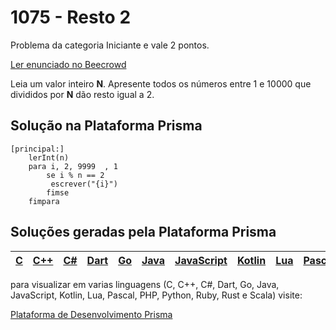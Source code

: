 # 1075 - Resto 2

Problema da categoria Iniciante e vale 2 pontos.

[Ler enunciado no Beecrowd](https://www.beecrowd.com.br/judge/en/problems/view/1075)


Leia um valor inteiro **N**. Apresente todos os números entre 1 e 10000 que divididos por **N** dão resto igual a 2.

## Solução na Plataforma Prisma
``` 
[principal:]
    lerInt(n)
    para i, 2, 9999  , 1
        se i % n == 2
	     escrever("{i}")
        fimse
    fimpara
```

## Soluções geradas pela Plataforma Prisma

|[C](https://www.prisma.dev.br/tela-demo-transpilado.html?idDemo=1075&idTarget=1)|[C++](https://www.prisma.dev.br/tela-demo-transpilado.html?idDemo=1075&idTarget=2)|[C#](https://www.prisma.dev.br/tela-demo-transpilado.html?idDemo=1075&idTarget=3)|[Dart](https://www.prisma.dev.br/tela-demo-transpilado.html?idDemo=1075&idTarget=4)|[Go](https://www.prisma.dev.br/tela-demo-transpilado.html?idDemo=1075&idTarget=5)|[Java](https://www.prisma.dev.br/tela-demo-transpilado.html?idDemo=1075&idTarget=6)|[JavaScript](https://www.prisma.dev.br/tela-demo-transpilado.html?idDemo=1075&idTarget=7)|[Kotlin](https://www.prisma.dev.br/tela-demo-transpilado.html?idDemo=1075&idTarget=8)|[Lua](https://www.prisma.dev.br/tela-demo-transpilado.html?idDemo=1075&idTarget=9)|[Pascal](https://www.prisma.dev.br/tela-demo-transpilado.html?idDemo=1075&idTarget=10)|[PHP](https://www.prisma.dev.br/tela-demo-transpilado.html?idDemo=1075&idTarget=11)|[Python](https://www.prisma.dev.br/tela-demo-transpilado.html?idDemo=1075&idTarget=12)|[Ruby](https://www.prisma.dev.br/tela-demo-transpilado.html?idDemo=1075&idTarget=13)|[Rust](https://www.prisma.dev.br/tela-demo-transpilado.html?idDemo=1075&idTarget=14)|[Scala](https://www.prisma.dev.br/tela-demo-transpilado.html?idDemo=1075&idTarget=15)|
 --- | --- | --- | --- | --- | --- | --- | --- | --- | --- | --- | --- | --- | --- | --- |

para visualizar em varias linguagens (C, C++, C#, Dart, Go, Java, JavaScript, Kotlin, Lua, Pascal, PHP, Python, Ruby, Rust e Scala) visite:

[Plataforma de Desenvolvimento Prisma](https://www.prisma.dev.br/tela-demo.html?idDemo=1075) 
